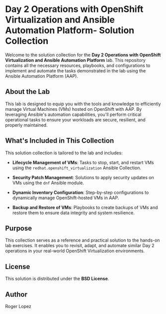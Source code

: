 # Day 2 Operations with OpenShift Virtualization and Ansible Automation Platform- Solution Collection

Welcome to the solution collection for the **Day 2 Operations with OpenShift
Virtualization and Ansible Automation Platform** lab. This repository contains
all the necessary resources, playbooks, and configurations to implement and
automate the tasks demonstrated in the lab using the Ansible Automation Platform
(AAP).

## About the Lab

This lab is designed to equip you with the tools and knowledge to efficiently
manage Virtual Machines (VMs) hosted on OpenShift with AAP. By leveraging
Ansible's automation capabilities, you'll perform critical operational tasks to
ensure your workloads are secure, resilient, and properly maintained.

## What's Included in This Collection

This solution collection is tailored to the lab and includes:

- **Lifecycle Management of VMs**:
   Tasks to stop, start, and restart VMs using the `redhat.openshift_virtualization` Ansible Collection.
  
- **Security Patch Management**:
  Solutions to apply security updates on VMs using the `dnf` Ansible module.

- **Dynamic Inventory Configuration**:
  Step-by-step configurations to dynamically manage OpenShift-hosted VMs in AAP.

- **Backup and Restore of VMs**:
  Playbooks to create backups of VMs and restore them to ensure data integrity and system resilience.

## Purpose

This collection serves as a reference and practical solution to the hands-on
lab exercises. It enables you to revisit, adapt, and automate similar Day 2
operations in your real-world OpenShift Virtualization environments.

## License

This solution is distributed under the **BSD License**.

## Author

Roger Lopez

